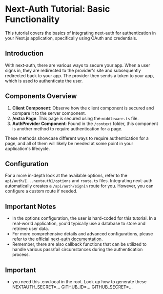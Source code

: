 # Next-Auth Tutorial: Basic Functionality

This tutorial covers the basics of integrating next-auth for authentication in your Next.js application, specifically using OAuth and credentials.

## Introduction

With next-auth, there are various ways to secure your app. When a user signs in, they are redirected to the provider's site and subsequently redirected back to your app. The provider then sends a token to your app, which is used to authenticate the user.

## Components Overview

1. **Client Component**: Observe how the client component is secured and compare it to the server component.
2. **/extra Page**: This page is secured using the `middleware.ts` file.
3. **AuthProvider Component**: Found in the `/context` folder, this component is another method to require authentication for a page.

These methods showcase different ways to require authentication for a page, and all of them will likely be needed at some point in your application's lifecycle.

## Configuration

For a more in-depth look at the available options, refer to the `api/auth/[...nextauth]/options` and `route.ts` files. Integrating next-auth automatically creates a `/api/auth/signin` route for you. However, you can configure a custom route if needed.

## Important Notes

- In the options configuration, the user is hard-coded for this tutorial. In a real-world application, you'd typically use a database to store and retrieve user data.
- For more comprehensive details and advanced configurations, please refer to the official [next-auth documentation](https://next-auth.js.org/).
- Remember, there are also callback functions that can be utilized to handle various pass/fail circumstances during the authentication process.

## Important

- you need this .env.local in the root. Look up how to generate these
  NEXTAUTH_SECRET=...
  GITHUB_ID=...
  GITHUB_SECRET=...
